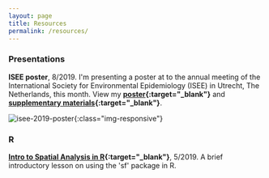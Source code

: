 ```yaml
---
layout: page
title: Resources
permalink: /resources/
---
```


### Presentations

**ISEE poster**, 8/2019. I'm presenting a poster at to the annual meeting of the International Society for Environmental Epidemiology (ISEE) in Utrecht, The Netherlands, this month. View my **[poster](https://djxgonzalez.github.io/resources/201908_isee/isee_poster_final.png){:target="_blank"}** and **[supplementary materials](https://djxgonzalez.github.io/resources/201908_isee/supplementary_materials.html){:target="_blank"}**.

![isee-2019-poster](https://djxgonzalez.github.io/resources/201908_isee/isee_poster_thumb.png){:class="img-responsive"}

### R

**[Intro to Spatial Analysis in R](https://github.com/djxgonzalez/spatial-analysis-r){:target="_blank"}**, 5/2019. A brief introductory lesson on using the 'sf' package in R.
